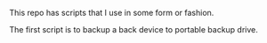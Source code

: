 This repo has scripts that I use in some form or fashion.

The first script is to backup a back device to portable backup drive.

